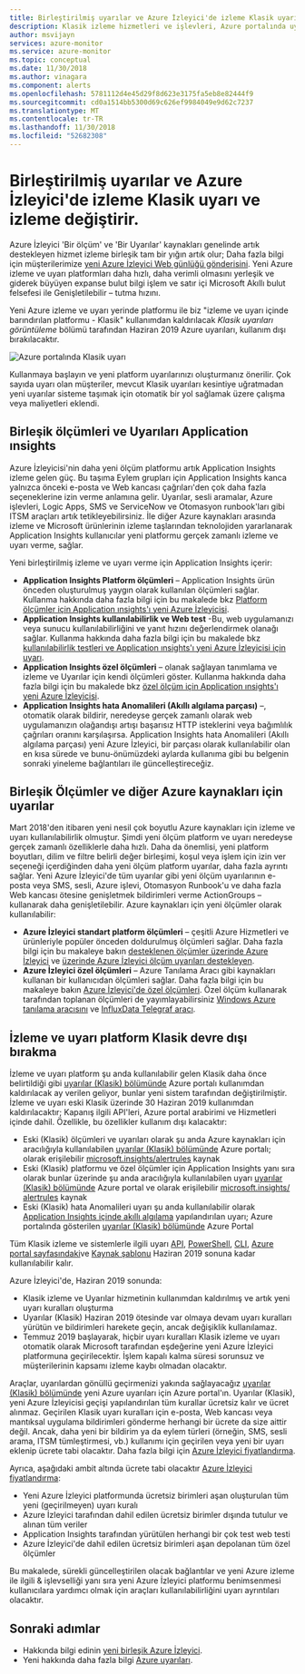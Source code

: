 ```yaml
---
title: Birleştirilmiş uyarılar ve Azure İzleyici'de izleme Klasik uyarı ve izleme değiştirir.
description: Klasik izleme hizmetleri ve işlevleri, Azure portalında uyarılar (Klasik) altında daha önce gösterilen emeklilik genel bakış. Uyarı ve izleme Klasik Klasik ölçüm uyarıları içerir Klasik özel ölçüm Klasik ölçüm uyarıları Application ınsights, Klasik Web testi uyarıları Application ınsights, Azure kaynakları için Application ınsights'ı ve klasik uyarılar tabanlı Application Insights SmartDetection v1 için uyarılar
author: msvijayn
services: azure-monitor
ms.service: azure-monitor
ms.topic: conceptual
ms.date: 11/30/2018
ms.author: vinagara
ms.component: alerts
ms.openlocfilehash: 5781112d4e45d29f8d623e3175fa5eb8e82444f9
ms.sourcegitcommit: cd0a1514bb5300d69c626ef9984049e9d62c7237
ms.translationtype: MT
ms.contentlocale: tr-TR
ms.lasthandoff: 11/30/2018
ms.locfileid: "52682308"
---
```

# <a name="unified-alerting--monitoring-in-azure-monitor-replaces-classic-alerting--monitoring"></a>Birleştirilmiş uyarılar ve Azure İzleyici'de izleme Klasik uyarı ve izleme değiştirir.

Azure İzleyici 'Bir ölçüm' ve 'Bir Uyarılar' kaynakları genelinde artık destekleyen hizmet izleme birleşik tam bir yığın artık olur; Daha fazla bilgi için müşterilerimize [yeni Azure İzleyici Web günlüğü gönderisini](https://azure.microsoft.com/blog/new-full-stack-monitoring-capabilities-in-azure-monitor/). Yeni Azure izleme ve uyarı platformları daha hızlı, daha verimli olmasını yerleşik ve giderek büyüyen expanse bulut bilgi işlem ve satır içi Microsoft Akıllı bulut felsefesi ile Genişletilebilir – tutma hızını. 

Yeni Azure izleme ve uyarı yerinde platformu ile biz "izleme ve uyarı içinde barındırılan platformu - Klasik" kullanımdan kaldırılacak *Klasik uyarıları görüntüleme* bölümü tarafından Haziran 2019 Azure uyarıları, kullanım dışı bırakılacaktır.

 ![Azure portalında Klasik uyarı](media/monitoring-classic-retirement/monitor-alert-screen2.png) 

Kullanmaya başlayın ve yeni platform uyarılarınızı oluşturmanız önerilir. Çok sayıda uyarı olan müşteriler, mevcut Klasik uyarıları kesintiye uğratmadan yeni uyarılar sisteme taşımak için otomatik bir yol sağlamak üzere çalışma veya maliyetleri eklendi.

## <a name="unified-metrics-and-alerts-in-application-insights"></a>Birleşik ölçümleri ve Uyarıları Application ınsights

Azure İzleyicisi'nin daha yeni ölçüm platformu artık Application Insights izleme gelen güç. Bu taşıma Eylem grupları için Application Insights kanca yalnızca önceki e-posta ve Web kancası çağrıları'den çok daha fazla seçeneklerine izin verme anlamına gelir. Uyarılar, sesli aramalar, Azure işlevleri, Logic Apps, SMS ve ServiceNow ve Otomasyon runbook'ları gibi ITSM araçları artık tetikleyebilirsiniz. İle diğer Azure kaynakları arasında izleme ve Microsoft ürünlerinin izleme taşlarından teknolojiden yararlanarak Application Insights kullanıcılar yeni platformu gerçek zamanlı izleme ve uyarı verme, sağlar.

Yeni birleştirilmiş izleme ve uyarı verme için Application Insights içerir:

- **Application Insights Platform ölçümleri** – Application Insights ürün önceden oluşturulmuş yaygın olarak kullanılan ölçümleri sağlar. Kullanma hakkında daha fazla bilgi için bu makalede bkz [Platform ölçümler için Application ınsights'ı yeni Azure İzleyicisi](../application-insights/pre-aggregated-metrics-log-metrics.md#pre-aggregated-metrics).
- **Application Insights kullanılabilirlik ve Web test** -Bu, web uygulamanızı veya sunucu kullanılabilirliğini ve yanıt hızını değerlendirmek olanağı sağlar. Kullanma hakkında daha fazla bilgi için bu makalede bkz [kullanılabilirlik testleri ve Application ınsights'ı yeni Azure İzleyicisi için uyarı](../application-insights/app-insights-monitor-web-app-availability.md).
- **Application Insights özel ölçümleri** – olanak sağlayan tanımlama ve izleme ve Uyarılar için kendi ölçümleri göster. Kullanma hakkında daha fazla bilgi için bu makalede bkz [özel ölçüm için Application ınsights'ı yeni Azure İzleyicisi](../application-insights/pre-aggregated-metrics-log-metrics.md#custom-metrics-dimensions-and-pre-aggregation).
- **Application Insights hata Anomalileri (Akıllı algılama parçası)** –, otomatik olarak bildirir, neredeyse gerçek zamanlı olarak web uygulamanızın olağandışı artışı başarısız HTTP isteklerini veya bağımlılık çağrıları oranını karşılaşırsa. Application Insights hata Anomalileri (Akıllı algılama parçası) yeni Azure İzleyici, bir parçası olarak kullanılabilir olan en kısa sürede ve bunu-önümüzdeki aylarda kullanıma gibi bu belgenin sonraki yineleme bağlantıları ile güncelleştireceğiz.

## <a name="unified-metrics--alerts-for-other-azure-resources"></a>Birleşik Ölçümler ve diğer Azure kaynakları için uyarılar

Mart 2018'den itibaren yeni nesil çok boyutlu Azure kaynakları için izleme ve uyarı kullanılabilirlik olmuştur. Şimdi yeni ölçüm platform ve uyarı neredeyse gerçek zamanlı özelliklerle daha hızlı. Daha da önemlisi, yeni platform boyutları, dilim ve filtre belirli değer birleşimi, koşul veya işlem için izin ver seçeneği içerdiğinden daha yeni ölçüm platform uyarılar, daha fazla ayrıntı sağlar. Yeni Azure İzleyici'de tüm uyarılar gibi yeni ölçüm uyarılarının e-posta veya SMS, sesli, Azure işlevi, Otomasyon Runbook'u ve daha fazla Web kancası ötesine genişletmek bildirimleri verme ActionGroups – kullanarak daha genişletilebilir.
Azure kaynakları için yeni ölçümler olarak kullanılabilir:

- **Azure İzleyici standart platform ölçümleri** – çeşitli Azure Hizmetleri ve ürünleriyle popüler önceden doldurulmuş ölçümleri sağlar. Daha fazla bilgi için bu makaleye bakın [desteklenen ölçümler üzerinde Azure İzleyici](monitoring-near-real-time-metric-alerts.md#metrics-and-dimensions-supported) ve [üzerinde Azure İzleyici ölçüm uyarıları destekleyen](alert-metric-overview.md#supported-resource-types-for-metric-alerts).
- **Azure İzleyici özel ölçümleri** – Azure Tanılama Aracı gibi kaynakları kullanan bir kullanıcıdan ölçümleri sağlar. Daha fazla bilgi için bu makaleye bakın [Azure İzleyici'de özel ölçümleri](metrics-custom-overview.md). Özel ölçüm kullanarak tarafından toplanan ölçümleri de yayımlayabilirsiniz [Windows Azure tanılama aracısını](metrics-store-custom-guestos-resource-manager-vm.md) ve [InfluxData Telegraf aracı](metrics-store-custom-linux-telegraf.md).

## <a name="retirement-of-classic-monitoring-and-alerting-platform"></a>İzleme ve uyarı platform Klasik devre dışı bırakma

İzleme ve uyarı platform şu anda kullanılabilir gelen Klasik daha önce belirtildiği gibi [uyarılar (Klasik) bölümünde](monitoring-overview-alerts-classic.md) Azure portalı kullanımdan kaldırılacak ay verilen geliyor, bunlar yeni sistem tarafından değiştirilmiştir.
İzleme ve uyarı eski Klasik üzerinde 30 Haziran 2019 kullanımdan kaldırılacaktır; Kapanış ilgili API'leri, Azure portal arabirimi ve Hizmetleri içinde dahil. Özellikle, bu özellikler kullanım dışı kalacaktır:

- Eski (Klasik) ölçümleri ve uyarıları olarak şu anda Azure kaynakları için aracılığıyla kullanılabilen [uyarılar (Klasik) bölümünde](monitoring-overview-alerts-classic.md) Azure portalı; olarak erişilebilir [microsoft.insights/alertrules](https://docs.microsoft.com/rest/api/monitor/alertrules) kaynak
- Eski (Klasik) platformu ve özel ölçümler için Application Insights yanı sıra olarak bunlar üzerinde şu anda aracılığıyla kullanılabilen uyarı [uyarılar (Klasik) bölümünde](monitoring-overview-alerts-classic.md) Azure portal ve olarak erişilebilir [microsoft.insights/ alertrules](https://docs.microsoft.com/rest/api/monitor/alertrules) kaynak
- Eski (Klasik) hata Anomalileri uyarı şu anda kullanılabilir olarak [Application Insights içinde akıllı algılama](../application-insights/app-insights-proactive-diagnostics.md) yapılandırılan uyarı; Azure portalında gösterilen [uyarılar (Klasik) bölümünde](monitoring-overview-alerts-classic.md) Azure Portal

Tüm Klasik izleme ve sistemlerle ilgili uyarı [API](https://msdn.microsoft.com/library/azure/dn931945.aspx), [PowerShell](insights-alerts-powershell.md), [CLI](insights-alerts-command-line-interface.md), [Azure portal sayfasındaki](alert-metric-classic.md)ve [ Kaynak şablonu](monitoring-enable-alerts-using-template.md) Haziran 2019 sonuna kadar kullanılabilir kalır. 

Azure İzleyici'de, Haziran 2019 sonunda:

- Klasik izleme ve Uyarılar hizmetinin kullanımdan kaldırılmış ve artık yeni uyarı kuralları oluşturma
- Uyarılar (Klasik) Haziran 2019 ötesinde var olmaya devam uyarı kuralları yürütün ve bildirimleri harekete geçin, ancak değişiklik kullanılamaz.
- Temmuz 2019 başlayarak, hiçbir uyarı kuralları Klasik izleme ve uyarı otomatik olarak Microsoft tarafından eşdeğerine yeni Azure İzleyici platformuna geçirilecektir. İşlem kapalı kalma süresi sorunsuz ve müşterilerinin kapsamı izleme kaybı olmadan olacaktır.

Araçlar, uyarılardan gönüllü geçirmenizi yakında sağlayacağız [uyarılar (Klasik) bölümünde](monitoring-overview-alerts-classic.md) yeni Azure uyarıları için Azure portal'ın. Uyarılar (Klasik), yeni Azure İzleyicisi geçişi yapılandırılan tüm kurallar ücretsiz kalır ve ücret alınmaz. Geçirilen Klasik uyarı kuralları için e-posta, Web kancası veya mantıksal uygulama bildirimleri gönderme herhangi bir ücrete da size aittir değil. Ancak, daha yeni bir bildirim ya da eylem türleri (örneğin, SMS, sesli arama, ITSM tümleştirmesi, vb.) kullanımı için geçirilen veya yeni bir uyarı eklenip ücrete tabi olacaktır. Daha fazla bilgi için [Azure İzleyici fiyatlandırma](https://azure.microsoft.com/pricing/details/monitor/).

Ayrıca, aşağıdaki ambit altında ücrete tabi olacaktır [Azure İzleyici fiyatlandırma](https://azure.microsoft.com/pricing/details/monitor/):

- Yeni Azure İzleyici platformunda ücretsiz birimleri aşan oluşturulan tüm yeni (geçirilmeyen) uyarı kuralı
- Azure İzleyici tarafından dahil edilen ücretsiz birimler dışında tutulur ve alınan tüm veriler
- Application Insights tarafından yürütülen herhangi bir çok test web testi
- Azure İzleyici'de dahil edilen ücretsiz birimleri aşan depolanan tüm özel ölçümler

Bu makalede, sürekli güncelleştirilen olacak bağlantılar ve yeni Azure izleme ile ilgili & işlevselliği yanı sıra yeni Azure İzleyici platformu benimsenmesi kullanıcılara yardımcı olmak için araçları kullanılabilirliğini uyarı ayrıntıları olacaktır.


## <a name="next-steps"></a>Sonraki adımlar

* Hakkında bilgi edinin [yeni birleşik Azure İzleyici](../azure-monitor/overview.md).
* Yeni hakkında daha fazla bilgi [Azure uyarıları](monitoring-overview-alerts.md).
